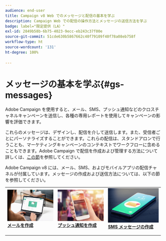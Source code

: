 ```yaml
---
audience: end-user
title: Campaign v8 Web でのメッセージと配信の基本を学ぶ
description: Campaign Web での配信の操作方法とメッセージの送信方法を学ぶ
badge: label="限定提供（LA）"
exl-id: 2849b58b-6b75-4023-9ecc-eb243c37f00e
source-git-commit: 51cde630b5867662c40f79109f40f78a08eb758f
workflow-type: ht
source-wordcount: '131'
ht-degree: 100%

---
```


# メッセージの基本を学ぶ{#gs-messages}

Adobe Campaign を使用すると、メール、SMS、プッシュ通知などのクロスチャネルキャンペーンを送信し、各種の専用レポートを使用してキャンペーンの影響を評価できます。

これらのメッセージは、デザインし、配信を介して送信します。また、受信者ごとにパーソナライズすることができます。これらの配信は、スタンドアロンで行うことも、マーケティングキャンペーンのコンテキストでワークフローに含めることもできます。Adobe Campaign で配信を作成および管理する方法について詳しくは、[この節](gs-deliveries.md)を参照してください。

Adobe Campaign v8 には、メール、SMS、およびモバイルアプリの配信チャネルが付属しています。メッセージの作成および送信方法については、以下の節を参照してください。

<table style="table-layout:fixed">
    <tr style="border: 0;">
    <td>
    <a href="../email/create-email.md">
    <img alt="メール" src="assets/do-not-localize/email.jpg">
    </a>
    <div><a href="../email/create-email.md"><strong>メールを作成</strong>
    </div>
    <p>
    </td>
    <td>
    <a href="../push/create-push.md">
      <img alt="プッシュ" src="assets/do-not-localize/push.jpg">
    </a>
    <div>
    <a href="../push/gs-push.md"><strong>プッシュ通知を作成</strong></a>
    </div>
    <p>
    </td>
    <td>
    <a href="../sms/create-sms.md">
      <img alt="SMS" src="assets/do-not-localize/sms.jpg">
    </a>
    <div>
    <a href="../sms/create-sms.md"><strong>SMS メッセージの作成</strong></a>
    </div>
    <p>
    </td>
    </tr>
    </table>


